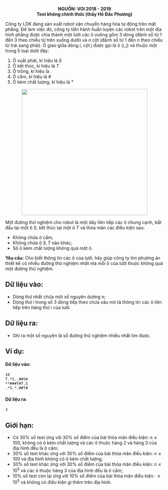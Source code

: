 **<center>NGUỒN: VOI 2018 - 2019</center>**
**<center>Test không chính thức (thầy Hồ Đắc Phương)</center>**

Công ty LDK đang sản xuất robot vận chuyển hàng hóa tự động trên mặt phẳng. Để làm việc đó, công ty tiến hành huấn luyện các robot trên một địa hình phẳng được chia thành một lưới các ô vuông gồm $3$ dòng (đánh số từ $1$ đến $3$ theo chiều từ trên xuống dưới) và $n$ cột (đánh số từ $1$ đến $n$ theo chiều từ trái sang phải). Ô giao giữa dòng $i$, cột $j$ được gọi là ô $(i, j)$ và thuộc một trong $5$ loại dưới đây:
1.  Ô xuất phát, kí hiệu là $S$
2.  Ô kết thúc, kí hiệu là $T$
3. Ô trồng, kí hiệu là $.$
4.  Ô cắm, kí hiệu là $\#$
5.  Ô kém chất lượng, kí hiệu là $*$
<center><img src="/images/problems/1516/robot.png" width=400px></center>

Một đường thử nghiệm cho robot là một dãy liên tiếp các ô chung cạnh, bắt đầu tại một ô $S$, kết thúc tại một ô $T$ và thỏa mãn các điều kiện sau:
- Không chứa ô cấm;
- Không chứa ô $S, T$ nào khác;
- Số ô kém chất lượng không quá một ô.

**Yêu cầu:** Cho biết thông tin các ô của lưới, hãy giúp công ty tìm phương án thiết kế có nhiều đường thử nghiệm nhất mà mỗi ô của lưới thuộc không quá một đường thử nghiệm.

## Dữ liệu vào:
- Dòng thứ nhất chứa một số nguyên dương $n$;
- Dòng thứ $i$ trong số $3$ dòng tiếp theo chứa xâu mô tả thông tin các ô liên tiếp trên hàng thứ $i$ của lưới.

## Dữ liệu ra:
- Ghi ra một số nguyên là số đường thử nghiệm nhiều nhất tìm được.

## Ví dụ:
#### Dữ liệu vào:
```
10
T.*S..##S#
**###T#T.S
.*S.*.##T#
```

#### Dữ liệu ra:
```
3
```

## Giới hạn:
- Có $30\%$ số test ứng với $30\%$ số điểm của bài thỏa mãn điều kiện: $n \le 100$, không có ô kém chất lượng và các ô thuộc hàng $2$ và hàng $3$ của địa hình đều là ô cấm;
- $30\%$ số test khác ứng với $30\%$ số điểm của bài thỏa mãn điều kiện: $n \le 100$ và địa hình không có ô kém chất lượng;
- $30\%$ số test khác ứng với $30\%$ số điểm của bài thỏa mãn điều kiện: $n\le 10^5$ và các ô thuộc hàng $3$ của địa hình đều là ô cấm;
- $10\%$ số test còn lại ứng với $10\%$ số điểm của bài thỏa mãn điều kiện: $\le 10^5$ và không có điều kiện gì thêm trên địa hình.